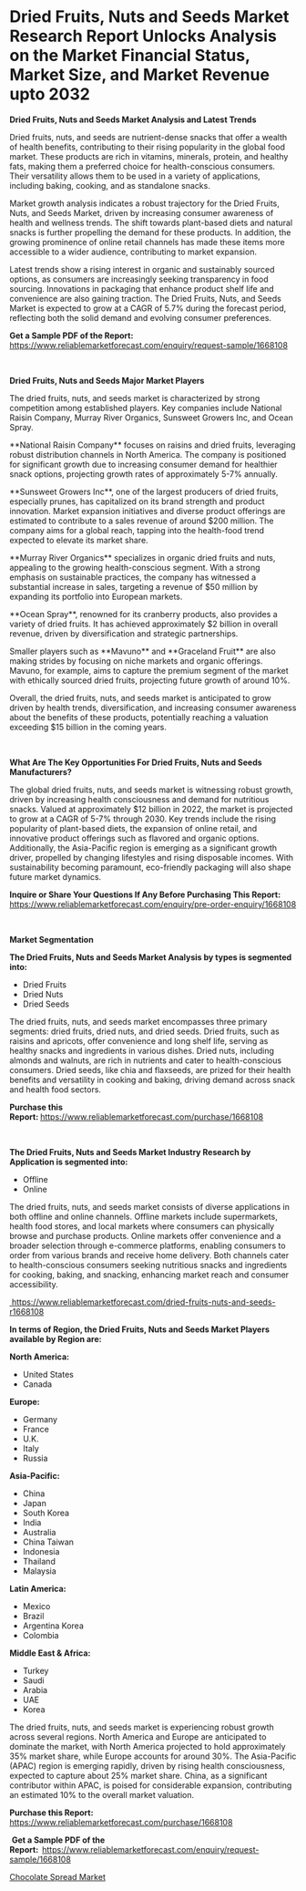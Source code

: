<p><h1>Dried Fruits, Nuts and Seeds Market Research Report Unlocks Analysis on the Market Financial Status, Market Size, and Market Revenue upto 2032</h1></p><p><strong>Dried Fruits, Nuts and Seeds Market Analysis and Latest Trends</strong></p>
<p><p>Dried fruits, nuts, and seeds are nutrient-dense snacks that offer a wealth of health benefits, contributing to their rising popularity in the global food market. These products are rich in vitamins, minerals, protein, and healthy fats, making them a preferred choice for health-conscious consumers. Their versatility allows them to be used in a variety of applications, including baking, cooking, and as standalone snacks.</p><p>Market growth analysis indicates a robust trajectory for the Dried Fruits, Nuts, and Seeds Market, driven by increasing consumer awareness of health and wellness trends. The shift towards plant-based diets and natural snacks is further propelling the demand for these products. In addition, the growing prominence of online retail channels has made these items more accessible to a wider audience, contributing to market expansion.</p><p>Latest trends show a rising interest in organic and sustainably sourced options, as consumers are increasingly seeking transparency in food sourcing. Innovations in packaging that enhance product shelf life and convenience are also gaining traction. The Dried Fruits, Nuts, and Seeds Market is expected to grow at a CAGR of 5.7% during the forecast period, reflecting both the solid demand and evolving consumer preferences.</p></p>
<p><strong>Get a Sample PDF of the Report:&nbsp;</strong> <a href="https://www.reliablemarketforecast.com/enquiry/request-sample/1668108?utm_campaign=3327&utm_medium=2&utm_source=Github&utm_content=ia&utm_term=07042025&utm_id=dried-fruits-nuts-and-seeds">https://www.reliablemarketforecast.com/enquiry/request-sample/1668108</a></p>
<p>&nbsp;</p>
<p><strong>Dried Fruits, Nuts and Seeds Major Market Players</strong></p>
<p><p>The dried fruits, nuts, and seeds market is characterized by strong competition among established players. Key companies include National Raisin Company, Murray River Organics, Sunsweet Growers Inc, and Ocean Spray. </p><p>**National Raisin Company** focuses on raisins and dried fruits, leveraging robust distribution channels in North America. The company is positioned for significant growth due to increasing consumer demand for healthier snack options, projecting growth rates of approximately 5-7% annually.</p><p>**Sunsweet Growers Inc**, one of the largest producers of dried fruits, especially prunes, has capitalized on its brand strength and product innovation. Market expansion initiatives and diverse product offerings are estimated to contribute to a sales revenue of around $200 million. The company aims for a global reach, tapping into the health-food trend expected to elevate its market share.</p><p>**Murray River Organics** specializes in organic dried fruits and nuts, appealing to the growing health-conscious segment. With a strong emphasis on sustainable practices, the company has witnessed a substantial increase in sales, targeting a revenue of $50 million by expanding its portfolio into European markets.</p><p>**Ocean Spray**, renowned for its cranberry products, also provides a variety of dried fruits. It has achieved approximately $2 billion in overall revenue, driven by diversification and strategic partnerships.</p><p>Smaller players such as **Mavuno** and **Graceland Fruit** are also making strides by focusing on niche markets and organic offerings. Mavuno, for example, aims to capture the premium segment of the market with ethically sourced dried fruits, projecting future growth of around 10%.</p><p>Overall, the dried fruits, nuts, and seeds market is anticipated to grow driven by health trends, diversification, and increasing consumer awareness about the benefits of these products, potentially reaching a valuation exceeding $15 billion in the coming years.</p></p>
<p>&nbsp;</p>
<p><strong>What Are The Key Opportunities For Dried Fruits, Nuts and Seeds Manufacturers?</strong></p>
<p><p>The global dried fruits, nuts, and seeds market is witnessing robust growth, driven by increasing health consciousness and demand for nutritious snacks. Valued at approximately $12 billion in 2022, the market is projected to grow at a CAGR of 5-7% through 2030. Key trends include the rising popularity of plant-based diets, the expansion of online retail, and innovative product offerings such as flavored and organic options. Additionally, the Asia-Pacific region is emerging as a significant growth driver, propelled by changing lifestyles and rising disposable incomes. With sustainability becoming paramount, eco-friendly packaging will also shape future market dynamics.</p></p>
<p><strong>Inquire or Share Your Questions If Any Before Purchasing This Report:</strong> <a href="https://www.reliablemarketforecast.com/enquiry/pre-order-enquiry/1668108?utm_campaign=3327&utm_medium=2&utm_source=Github&utm_content=ia&utm_term=07042025&utm_id=dried-fruits-nuts-and-seeds">https://www.reliablemarketforecast.com/enquiry/pre-order-enquiry/1668108</a></p>
<p>&nbsp;</p>
<p><strong>Market Segmentation</strong></p>
<p><strong>The Dried Fruits, Nuts and Seeds Market Analysis by types is segmented into:</strong></p>
<p><ul><li>Dried Fruits</li><li>Dried Nuts</li><li>Dried Seeds</li></ul></p>
<p><p>The dried fruits, nuts, and seeds market encompasses three primary segments: dried fruits, dried nuts, and dried seeds. Dried fruits, such as raisins and apricots, offer convenience and long shelf life, serving as healthy snacks and ingredients in various dishes. Dried nuts, including almonds and walnuts, are rich in nutrients and cater to health-conscious consumers. Dried seeds, like chia and flaxseeds, are prized for their health benefits and versatility in cooking and baking, driving demand across snack and health food sectors.</p></p>
<p><strong>Purchase this Report:&nbsp;</strong><a href="https://www.reliablemarketforecast.com/purchase/1668108?utm_campaign=3327&utm_medium=2&utm_source=Github&utm_content=ia&utm_term=07042025&utm_id=dried-fruits-nuts-and-seeds">https://www.reliablemarketforecast.com/purchase/1668108</a></p>
<p>&nbsp;</p>
<p><strong>The Dried Fruits, Nuts and Seeds Market Industry Research by Application is segmented into:</strong></p>
<p><ul><li>Offline</li><li>Online</li></ul></p>
<p><p>The dried fruits, nuts, and seeds market consists of diverse applications in both offline and online channels. Offline markets include supermarkets, health food stores, and local markets where consumers can physically browse and purchase products. Online markets offer convenience and a broader selection through e-commerce platforms, enabling consumers to order from various brands and receive home delivery. Both channels cater to health-conscious consumers seeking nutritious snacks and ingredients for cooking, baking, and snacking, enhancing market reach and consumer accessibility.</p></p>
<p><a href="https://www.reliablemarketforecast.com/dried-fruits-nuts-and-seeds-r1668108?utm_campaign=3327&utm_medium=2&utm_source=Github&utm_content=ia&utm_term=07042025&utm_id=dried-fruits-nuts-and-seeds">&nbsp;https://www.reliablemarketforecast.com/dried-fruits-nuts-and-seeds-r1668108</a></p>
<p><strong>In terms of Region, the Dried Fruits, Nuts and Seeds Market Players available by Region are:</strong></p>
<p>
    <p> <strong> North America: </strong>
        <ul>
            <li>United States</li>
            <li>Canada</li>
        </ul>
        </p> 
    <p> <strong> Europe: </strong>
        <ul>
            <li>Germany</li>
            <li>France</li>
            <li>U.K.</li>
            <li>Italy</li>
            <li>Russia</li>
        </ul>
        </p> 
    <p> <strong> Asia-Pacific: </strong>
        <ul>
            <li>China</li>
            <li>Japan</li>
            <li>South Korea</li>
            <li>India</li>
            <li>Australia</li>
            <li>China Taiwan</li>
            <li>Indonesia</li>
            <li>Thailand</li>
            <li>Malaysia</li>
        </ul>
        </p> 
    <p> <strong> Latin America: </strong>
        <ul>
            <li>Mexico</li>
            <li>Brazil</li>
            <li>Argentina Korea</li>
            <li>Colombia</li>
        </ul>
        </p> 
    <p> <strong> Middle East & Africa: </strong>
        <ul>
            <li>Turkey</li>
            <li>Saudi</li>
            <li>Arabia</li>
            <li>UAE</li>
            <li>Korea</li>
        </ul>
    </p>
    </p>
<p><p>The dried fruits, nuts, and seeds market is experiencing robust growth across several regions. North America and Europe are anticipated to dominate the market, with North America projected to hold approximately 35% market share, while Europe accounts for around 30%. The Asia-Pacific (APAC) region is emerging rapidly, driven by rising health consciousness, expected to capture about 25% market share. China, as a significant contributor within APAC, is poised for considerable expansion, contributing an estimated 10% to the overall market valuation.</p></p>
<p><strong>Purchase this Report: </strong><a href="https://www.reliablemarketforecast.com/purchase/1668108?utm_campaign=3327&utm_medium=2&utm_source=Github&utm_content=ia&utm_term=07042025&utm_id=dried-fruits-nuts-and-seeds">https://www.reliablemarketforecast.com/purchase/1668108</a></p>
<p>&nbsp;<strong>Get a Sample PDF of the Report:&nbsp;&nbsp;</strong><a href="https://www.reliablemarketforecast.com/enquiry/request-sample/1668108?utm_campaign=3327&utm_medium=2&utm_source=Github&utm_content=ia&utm_term=07042025&utm_id=dried-fruits-nuts-and-seeds">https://www.reliablemarketforecast.com/enquiry/request-sample/1668108</a></p>
<p><strong></strong></p>
<p><p><a href="https://github.com/tafuaraasswn/Market-Research-Report-List-1/blob/main/chocolate-spread-market.md?utm_campaign=3327&utm_medium=2&utm_source=Github&utm_content=ia&utm_term=07042025&utm_id=dried-fruits-nuts-and-seeds">Chocolate Spread Market</a></p></p>